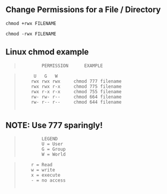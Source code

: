 ## Change Permissions for a File / Directory
```
chmod +rwx FILENAME
```
```
chmod -rwx FILENAME
```


## Linux chmod example
> ```
>         PERMISSION      EXAMPLE

>          U   G   W
>         rwx rwx rwx     chmod 777 filename
>         rwx rwx r-x     chmod 775 filename
>         rwx r-x r-x     chmod 755 filename
>         rw- rw- r--     chmod 664 filename
>         rw- r-- r--     chmod 644 filename
> ```

## NOTE: Use 777 sparingly!
> ```
>         LEGEND
>         U = User
>         G = Group
>         W = World

>         r = Read
>         w = write
>         x = execute
>         - = no access
> ```
